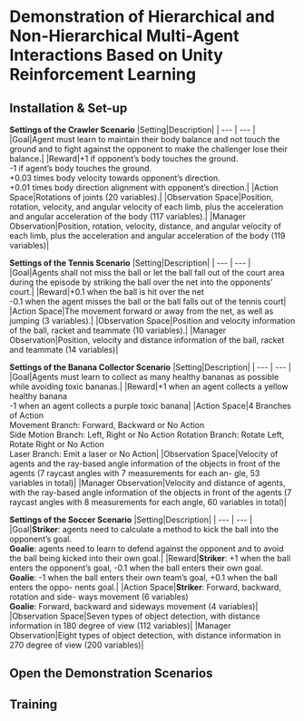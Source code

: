 # Demonstration of Hierarchical and Non-Hierarchical Multi-Agent Interactions Based on Unity Reinforcement Learning

## Installation & Set-up
**Settings of the Crawler Scenario** 
|Setting|Description|
| --- | --- |
|Goal|Agent must learn to maintain their body balance and not touch the ground and to fight against the opponent to make the challenger lose their balance.|
|Reward|+1 if opponent’s body touches the ground. <br /> -1 if agent’s body touches the ground.<br />+0.03 times body velocity towards opponent’s direction.<br />+0.01 times body direction alignment with opponent’s direction.|
|Action Space|Rotations of joints (20 variables).|
|Observation Space|Position, rotation, velocity, and angular velocity of each limb, plus the acceleration and angular acceleration of the body (117 variables).|
|Manager Observation|Position, rotation, velocity, distance, and angular velocity of each limb, plus the acceleration and angular acceleration of the body (119 variables)|

**Settings of the Tennis Scenario** 
|Setting|Description|
| --- | --- |
|Goal|Agents shall not miss the ball or let the ball fall out of the court area during the episode by striking the ball over the net into the opponents’ court.|
|Reward|+0.1 when the ball is hit over the net<br />-0.1 when the agent misses the ball or the ball falls out of the tennis court|
|Action Space|The movement forward or away from the net, as well as jumping (3 variables).|
|Observation Space|Position and velocity information of the ball, racket and teammate (10 variables).|
|Manager Observation|Position, velocity and distance information of the ball, racket and teammate (14 variables)|

**Settings of the Banana Collector Scenario** 
|Setting|Description|
| --- | --- |
|Goal|Agents must learn to collect as many healthy bananas as possible while avoiding toxic bananas.|
|Reward|+1 when an agent collects a yellow healthy banana<br />-1 when an agent collects a purple toxic banana|
|Action Space|4 Branches of Action<br />Movement Branch: Forward, Backward or No Action<br />Side Motion Branch: Left, Right or No Action Rotation Branch: Rotate Left, Rotate Right or No Action<br />Laser Branch: Emit a laser or No Action|
|Observation Space|Velocity of agents and the ray-based angle information of the objects in front of the agents (7 raycast angles with 7 measurements for each an- gle, 53 variables in total)|
|Manager Observation|Velocity and distance of agents, with the ray-based angle information of the objects in front of the agents (7 raycast angles with 8 measurements for each angle, 60 variables in total)|

**Settings of the Soccer Scenario** 
|Setting|Description|
| --- | --- |
|Goal|**Striker**: agents need to calculate a method to kick the ball into the opponent’s goal.<br />**Goalie**: agents need to learn to defend against the opponent and to avoid the ball being kicked into their own goal.|
|Reward|**Striker**: +1 when the ball enters the opponent’s goal, -0.1 when the ball enters their own goal.<br /> **Goalie**: -1 when the ball enters their own team’s goal, +0.1 when the ball enters the oppo- nents goal.|
|Action Space|**Striker**: Forward, backward, rotation and side- ways movement (6 variables)<br /> **Goalie**: Forward, backward and sideways movement (4 variables)|
|Observation Space|Seven types of object detection, with distance information in 180 degree of view (112 variables)|
|Manager Observation|Eight types of object detection, with distance information in 270 degree of view (200 variables)|


## Open the Demonstration Scenarios

## Training

